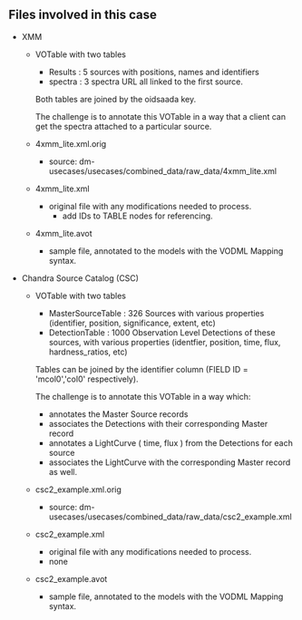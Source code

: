 ## Files involved in this case

* XMM
    * VOTable with two tables
        * Results : 5 sources with positions, names and identifiers
        * spectra : 3 spectra URL all linked to the first source.
    
      Both tables are joined by the oidsaada key. 
      
      The challenge is to annotate this VOTable in a way that a client can get the spectra attached to a particular source.

    * 4xmm_lite.xml.orig
        * source: dm-usecases/usecases/combined_data/raw_data/4xmm_lite.xml

    * 4xmm_lite.xml
        * original file with any modifications needed to process.
            * add IDs to TABLE nodes for referencing.
	
    * 4xmm_lite.avot
        * sample file, annotated to the models with the VODML Mapping syntax.

* Chandra Source Catalog (CSC)
    * VOTable with two tables
        * MasterSourceTable : 326 Sources with various properties (identifier, position, significance, extent, etc)
        * DetectionTable : 1000 Observation Level Detections of these sources, with various properties (identfier, position, time, flux, hardness_ratios, etc)
    
      Tables can be joined by the identifier column (FIELD ID = 'mcol0','col0' respectively).
    
      The challenge is to annotate this VOTable in a way which:
        * annotates the Master Source records
        * associates the Detections with their corresponding Master record
        * annotates a LightCurve ( time, flux ) from the Detections for each source
        * associates the LightCurve with the corresponding Master record as well.

    * csc2_example.xml.orig
        * source: dm-usecases/usecases/combined_data/raw_data/csc2_example.xml
    * csc2_example.xml
        * original file with any modifications needed to process.
	    * none
    * csc2_example.avot
        * sample file, annotated to the models with the VODML Mapping syntax.

